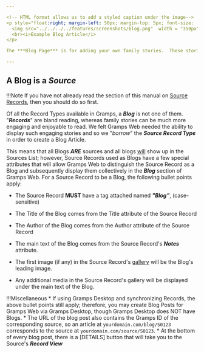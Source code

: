```yaml
---

<!-- HTML format allows us to add a styled caption under the image-->
<p style="float:right; margin-left: 50px; margin-top: 5px; font-size: .8em">
  <img src="../../../../features/screenshots/blog.png"  width = "350px">
  <br><i>Example Blog Article</i>
</p>

The ***Blog Page*** is for adding your own family stories.  These stories can be for any reason and may include pictures as well.  As you develop your genealogy database and compile more interesting details about your family, you will want to add stories to give context to your family history.  Blogs can be a great way to capture interviews with older family members and pass down details of your family history.

---
```


##	A Blog is a ***Source***

!!!Note
	If you have not already read the section of this manual on [<u>Source Records</u>](../../../db_concepts/record_types/record_types/#source-records), then you should do so first.

Of all the Record Types available in Gramps, a ***Blog*** is not one of them.  "***Records***" are bland reading, whereas family stories can be much more engaging and enjoyable to read.  We felt Gramps Web needed the ability to display such engaging stories and so we "*borrow*"  the ***Source Record Type*** in order to create a Blog Article.

This means that all Blogs ***ARE*** sources and all blogs <u>will</u> show up in the Sources List; however, Source Records used as Blogs have a few special attributes that will allow Gramps Web to distinguish the Source Record as a Blog and subsequently display them collectively in the ***Blog*** section of Gramps Web. For a Source Record to be a Blog, the following bullet points apply:

*	The Source Record **MUST** have a tag attached named ***"Blog"***, (case-sensitive)

*	The Title of the Blog comes from the Title attribute of the Source Record

* 	The Author of the Blog comes from the Author attribute of the Source Record

*	The main text of the Blog comes from the Source Record's ***Notes*** attribute.

*	The first image (if any) in the Source Record's [<u>gallery</u>](../../../db_concepts/record_attributes/record_attributes/) will be the Blog's leading image.

*	Any additional media in the Source Record's gallery will be displayed under the main text of the Blog.


!!!Miscellaneous
	*	If using Gramps Desktop and synchronizing Records, the above bullet points still apply; therefore, you may create Blog Posts for Gramps Web via Gramps Desktop, though Gramps Desktop does NOT have Blogs.
	*	The URL of the blog post also contains the Gramps ID of the corresponding source, so an article at `yourdomain.com/blog/S0123` corresponds to the source at `yourdomain.com/source/S0123`.
	*	At the bottom of every blog post, there is a [DETAILS] button that will take you to the Source's ***Record View***

